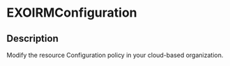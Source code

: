 # EXOIRMConfiguration

## Description

Modify the resource Configuration policy in your cloud-based organization.
